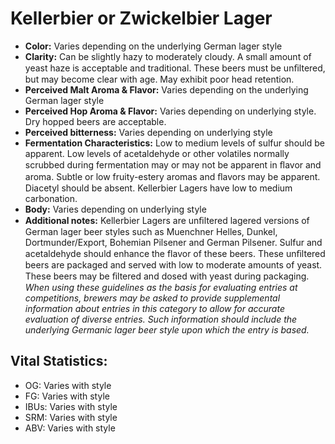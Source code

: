 # Kellerbier or Zwickelbier Lager

- **Color:** Varies depending on the underlying German lager style
- **Clarity:** Can be slightly hazy to moderately cloudy. A small amount of yeast haze is acceptable and traditional. These beers must be unﬁltered, but may become clear with age. May exhibit poor head retention.
- **Perceived Malt Aroma & Flavor:** Varies depending on the underlying German lager style
- **Perceived Hop Aroma & Flavor:** Varies depending on underlying style. Dry hopped beers are acceptable.
- **Perceived bitterness:** Varies depending on underlying style
- **Fermentation Characteristics:** Low to medium levels of sulfur should be apparent. Low levels of acetaldehyde or other volatiles normally scrubbed during fermentation may or may not be apparent in ﬂavor and aroma. Subtle or low fruity-estery aromas and ﬂavors may be apparent. Diacetyl should be absent. Kellerbier Lagers have low to medium carbonation.
- **Body:** Varies depending on underlying style
- **Additional notes:** Kellerbier Lagers are unﬁltered lagered versions of German lager beer styles such as Muenchner Helles, Dunkel, Dortmunder/Export, Bohemian Pilsener and German Pilsener. Sulfur and acetaldehyde should enhance the flavor of these beers. These unﬁltered beers are packaged and served with low to moderate amounts of yeast. These beers may be ﬁltered and dosed with yeast during packaging. _When using these guidelines as the basis for evaluating entries at competitions, brewers may be asked to provide supplemental information about entries in this category to allow for accurate evaluation of diverse entries. Such information should include the underlying Germanic lager beer style upon which the entry is based._

## Vital Statistics:

- OG: Varies with style
- FG: Varies with style
- IBUs: Varies with style
- SRM: Varies with style
- ABV: Varies with style
